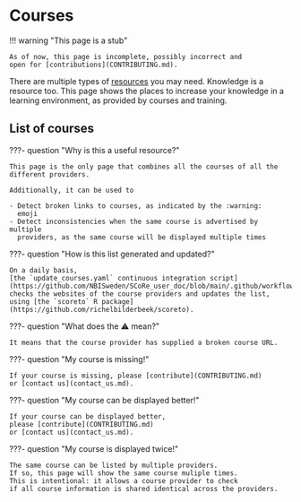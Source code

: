 # Courses

!!! warning "This page is a stub"

    As of now, this page is incomplete, possibly incorrect and
    open for [contributions](CONTRIBUTING.md).

There are multiple types of [resources](resources.md) you may need.
Knowledge is a resource too.
This page shows the places to increase your knowledge in a learning
environment,
as provided by courses and training.

## List of courses

???- question "Why is this a useful resource?"

    This page is the only page that combines all the courses of all the
    different providers.

    Additionally, it can be used to

    - Detect broken links to courses, as indicated by the :warning:
      emoji
    - Detect inconsistencies when the same course is advertised by multiple
      providers, as the same course will be displayed multiple times

???- question "How is this list generated and updated?"

    On a daily basis,
    [the `update_courses.yaml` continuous integration script](https://github.com/NBISweden/SCoRe_user_doc/blob/main/.github/workflows/update_courses.yaml)
    checks the websites of the course providers and updates the list,
    using [the `scoreto` R package](https://github.com/richelbilderbeek/scoreto).

???- question "What does the :warning: mean?"

    It means that the course provider has supplied a broken course URL.

???- question "My course is missing!"

    If your course is missing, please [contribute](CONTRIBUTING.md)
    or [contact us](contact_us.md).

???- question "My course can be displayed better!"

    If your course can be displayed better,
    please [contribute](CONTRIBUTING.md)
    or [contact us](contact_us.md).

???- question "My course is displayed twice!"

    The same course can be listed by multiple providers.
    If so, this page will show the same course muliple times.
    This is intentional: it allows a course provider to check
    if all course information is shared identical across the providers.


<!-- courses_2.md is machine-generated and pasted below this file, courses_1.md -->
